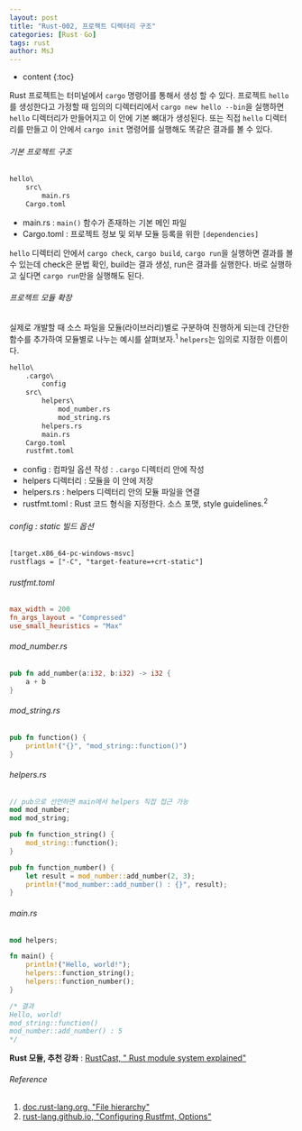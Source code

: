 ```yaml
---
layout: post
title: "Rust-002, 프로젝트 디렉터리 구조"
categories: [RustㆍGo]
tags: rust
author: MsJ
---
```


* content
{:toc}

Rust 프로젝트는 터미널에서 `cargo` 명령어를 통해서 생성 할 수 있다. 프로젝트 `hello`를 생성한다고 가정할 때 임의의 디렉터리에서 `cargo new hello --bin`을 실행하면 `hello` 디렉터리가 만들어지고 이 안에 기본 뼈대가 생성된다. 또는 직접 `hello` 디렉터리를 만들고 이 안에서 `cargo init` 명령어를 실행해도 똑같은 결과를 볼 수 있다.

###### 기본 프로젝트 구조

```txt
hello\
    src\
        main.rs
    Cargo.toml
```

* main.rs : `main()` 함수가 존재하는 기본 메인 파일
* Cargo.toml : 프로젝트 정보 및 외부 모듈 등록을 위한 `[dependencies]`

`hello` 디렉터리 안에서 `cargo check`, `cargo build`, `cargo run`을 실행하면 결과를 볼 수 있는데 check은 문법 확인, build는 결과 생성, run은 결과를 실행한다. 바로 실행하고 싶다면 `cargo run`만을 실행해도 된다.





###### 프로젝트 모듈 확장

실제로 개발할 때 소스 파일을 모듈(라이브러리)별로 구분하여 진행하게 되는데 간단한 함수를 추가하여 모듈별로 나누는 예시를 살펴보자.<sup>1</sup> `helpers`는 임의로 지정한 이름이다.

```txt
hello\
    .cargo\
        config
    src\
        helpers\
            mod_number.rs
            mod_string.rs
        helpers.rs
        main.rs
    Cargo.toml
    rustfmt.toml
```

* config : 컴파일 옵션 작성 : `.cargo` 디렉터리 안에 작성
* helpers 디렉터리 : 모듈을 이 안에 저장
* helpers.rs : helpers 디렉터리 안의 모듈 파일을 연결
* rustfmt.toml : Rust 코드 형식을 지정한다. 소스 포맷, style guidelines.<sup>2</sup>

###### config : static 빌드 옵션

```txt
[target.x86_64-pc-windows-msvc]
rustflags = ["-C", "target-feature=+crt-static"]
```

###### rustfmt.toml

```toml
max_width = 200
fn_args_layout = "Compressed"
use_small_heuristics = "Max"
```

###### mod_number.rs

```rust
pub fn add_number(a:i32, b:i32) -> i32 {
    a + b
}
```

###### mod_string.rs

```rust
pub fn function() {
    println!("{}", "mod_string::function()")
}
```

###### helpers.rs

```rust
// pub으로 선언하면 main에서 helpers 직접 접근 가능
mod mod_number;
mod mod_string;

pub fn function_string() {
    mod_string::function();
}

pub fn function_number() {
    let result = mod_number::add_number(2, 3);
    println!("mod_number::add_number() : {}", result);
}
```

###### main.rs

```rust
mod helpers;

fn main() {
    println!("Hello, world!");
    helpers::function_string();
    helpers::function_number();
}

/* 결과
Hello, world!
mod_string::function()
mod_number::add_number() : 5
*/
```

**Rust 모듈, 추천 강좌** : [RustCast, " Rust module system explained"](https://www.youtube.com/watch?v=4KsAsGhFo4U)

###### Reference
1. [doc.rust-lang.org, "File hierarchy"](https://doc.rust-lang.org/rust-by-example/mod/split.html)
2. [rust-lang.github.io, "Configuring Rustfmt, Options"](https://rust-lang.github.io/rustfmt/)
